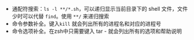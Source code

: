 - 通配符搜索：`ls -l **/*.sh`，可以递归显示当前目录下的 shell 文件，文件少时可以代替 `find`。使用 `**/` 来递归搜索
- 命令参数补全。键入` kill ` 就会列出所有的进程名和对应的进程号
- 命令选项补全。在zsh中只需要键入 tar -<tab> 就会列出所有的选项和帮助说明